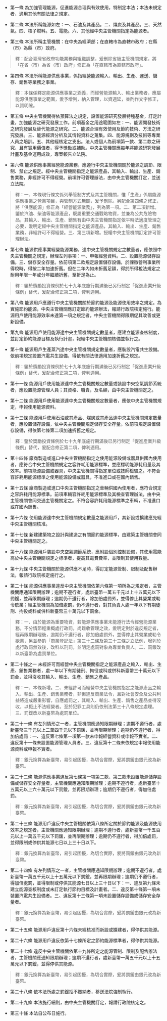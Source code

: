 * 第一條 為加強管理能源，促進能源合理與有效使用，特制定本法；本法未規定者，適用其他有關法律之規定。

* 第二條 本法所稱能源如左：一、石油及其產品。二、煤炭及其產品。三、天然氣。四、核子燃料。五、電能。六、其他經中央主管機關指定為能源者。

* 第三條 本法所稱主管機關：在中央為經濟部；在直轄市為直轄市政府；在縣（市）為縣（市）政府。

> 釋：配合臺灣省政府功能業務與組織調整，爰刪除省級主管機關規定，將「在省（市）為省（市）政府」修正為「在直轄市為直轄市政府」。

* 第四條 本法所稱能源供應事業，係指經營能源輸入、輸出、生產、運送、儲存、銷售等業務之事業。

> 釋：本條係釋定能源供應事業之涵義，而經營能源輸入、輸出業務者，應屬能源供應事業之範圍，爰予增列，納入管理，以資週延，並酌作文字修正，以資明確。

* 第五條 中央主管機關得依預算法之規定，設置能源研究發展特種基金，訂定計畫，加強能源之研究發展工作。前項基金之用途範圍如左：一、能源開發技術之研究發展及替代能源之研究。二、能源合理有效使用及節約技術、方法之研究發展。三、能源經濟分析及其情報資料之蒐集。四、能源規劃及技術等專業人員之培訓。五、其他經核定之支出。法人或個人為前項第一款、第二款之研究，且有實用價值者，得予獎勵或補助。中央主管機關應每年將能源研究發展計畫及基金運用成效，專案報告立法院。

* 第六條 能源供應事業經營能源業務，應遵行中央主管機關關於能源之調節、限制、禁止之規定。經中央主管機關指定之能源產品，其輸入、輸出、生產、銷售業務，非經許可不得經營。前項許可管理辦法，由中央主管機關訂定，並送立法院。

> 釋：一、本條現行條文係列舉管制方式及其主管機關，惟「生產」係屬能源供應事業之營業項目，與管制方式無關，爰予刪除。另配合第四條之修正，將「供應能源」修正為「經營能源業務」，列為第一項。二、第二項新增。鑒於汽油、柴油等能源產品，既屬重要交通戰略物資，並兼為公共危險物品，其輸入、輸出、生產、銷售有由中央主管機關指定依平時法適度管理之必要，爰明定經中央主管機關指定之能源產品，其輸入、輸出、生產、銷售業務，非經許可不得經營。三、第三項新增。授權中央主管機關訂定許可管理辦法。

* 第七條 能源供應事業經營能源業務，達中央主管機關規定之數量者，應依照中央主管機關之規定，辦理左列事項：一、申報經營資料。二、設置能源儲存設備。三、儲存安全存量。依前項第二款規定設置儲存設備，於課徵營利事業所得稅時，得按二年加速折舊。但在二年內如未折舊足額，得於所得稅法規定之耐用年限一年或分年繼續折舊，至折足為止。

> 釋：鑒於獎勵投資條例於七十九年底施行期滿後已另行制定「促進產業升級條例」替代，爰配合修正第二項，俾利適用。

* 第八條 能源用戶應遵行中央主管機關關於節約能源及能源使用效率之規定。為實施節約能源，中央主管機關應訂定節約能源辦法，報請行政院核定施行。能源用戶使用能源效率未達第一項之規定者，中央主管機關得限期促其改善或更新設備。

* 第九條 能源用戶使用能源達中央主管機關規定數量者，應建立能源查核制度，並訂定節約能源目標及執行計畫，報經中央主管機關核備並執行之。

* 第十條 能源用戶生產蒸汽達中央主管機關規定數量者，應裝設汽電共生設備。依前項規定設置汽電共生設備，得依有關法律適用加速折舊之規定。

> 釋：鑒於獎勵投資條例於七十九年底施行期滿後已另行制定「促進產業升級條例」替代，爰配合修正第二項，俾利適用。

* 第十一條 能源用戶使用能源達中央主管機關規定數量或裝設中央空氣調節系統者，應設置能源管理人員；其資格、職責，及名額，由中央主管機關定之。

* 第十二條 能源用戶使用能源達中央主管機關規定數量者，應依中央主管機關規定，申報使用能源資料。

* 第十三條 能源用戶使用石油或其產品、煤炭或其產品達中央主管機關規定數量者，應設置儲存設備，依中央主管機關規定儲存安全存量。依前項規定設置儲存設備，得依第七條第二項加速折舊之規定。

> 釋：鑒於獎勵投資條例於七十九年底施行期滿後已另行制定「促進產業升級條例」替代，爰配合修正第二項，俾利適用。

* 第十四條 廠商製造或進口中央主管機關指定之使用能源設備或器具供國內使用者，應符合中央主管機關規定之容許耗用能源標準，並應標明能源耗用量及其效率。前項能源設備或器具，中央主管機關得指定單位或技師檢驗之。不符合容許耗用能源標準之使用能源設備或器具，不准進口或在國內銷售。

* 第十五條 廠商製造或進口中央主管機關指定之車輛供國內使用者，應符合規定之容許耗用能源標準。前項車輛容許耗用能源標準及其檢查管理辦法，由中央主管機關會同交通主管機關定之。不符合容許耗用能源標準之車輛，不准進口或在國內銷售。

* 第十六條 使用能源達中央主管機關規定數量之能源用戶，其新設或擴建應先經中央主管機關核准。

* 第十七條 新建建築物之設計與建造之有關節約能源標準，由建築主管機關會同中央主管機關定之。

* 第十八條 能源用戶裝設中央空氣調節系統，應附設個別控制設備，其使用電能高於中央主管機關規定之標準者，提高其電費費率，並限制其使用數量。

* 第十九條 中央主管機關於能源供應不足時，得訂定能源管制、限制及配售辦法，報請行政院核定施行之。

* 第二十條 能源供應事業違反中央主管機關依第六條第一項所為之規定者，主管機關應通知限期辦理；逾期不遵行者，處新臺幣一萬五千元以上十五萬元以下罰鍰，並再限期辦理；逾期仍不遵行者，除加倍處罰外，並得停止其營業或勒令歇業；經主管機關為加倍處罰，仍不遵行者，對其負責人處一年以下有期徒刑、拘役或科或併科新臺幣三十萬元以下罰金。

> 釋：一、由於能源為重要物資，若能源供應事業未能遵行法令經營能源業務，不分情節輕重概處行政罰，尚難收管理之效，爰明定對於違反規定者，經再限期辦理後，逾期仍不遵行者，除加倍處罰外，並得停止其營業或勒令歇業，另並參酌「商業登記法」第三十二條及第三十三條之立法例，增列於處行政罰無效後，改科以刑罰，並明定處罰對象為專業負責人。二、罰鍰改以新臺幣為處罰單位。

* 第二十條之一 未經許可而經營中央主管機關指定之能源產品之輸入、輸出、生產、銷售業務者，處一年以下有期徒刑、拘役或科或併科新臺幣三十萬元以下罰金，並得沒收其輸入、輸出、生產、銷售之產品。

> 釋：一、本條新增。二、未經許可而經營中央主管機關指定之能源產品之輸入、輸出、生產、銷售業務者，非但違反商業法令，且對社會安全及公共利益將造成嚴重影響，自應處罰之，其輸入、輸出、生產、銷售之產品並得沒收，以扼止不法經營者。至於犯罪工具則仍依刑法第三十八條規定處理。三、罰鍰改以新臺幣為處罰單位。

* 第二十一條 有左列情形之一者，主管機關應通知限期辦理；逾期不遵行者，處新臺幣三千元以上二萬四千元以下罰鍰，並再限期辦理；逾期仍不遵行者，得加倍處罰：一、違反第七條第一項第一款未申報經營資料或申報不實者。二、違反第十一條未設置能源管理人員者。三、違反第十二條未依規定申報使用能源資料或申報不實者。

> 釋：銀元換算為新臺幣，易引起困擾，為切合實際，爰將罰鍰由銀元改為新臺幣。

* 第二十二條 能源供應事業違反第七條第一項第二款、第三款未設置能源儲存設備或儲存安全存量者，主管機關應通知限期辦理；逾期不遵行者，處新臺幣十五萬元以上六十萬元以下罰鍰，並再限期辦理；逾期仍不遵行者，得加倍處罰。

> 釋：銀元換算為新臺幣，易引起困擾，為切合實際，爰將罰鍰由銀元改為新臺幣。

* 第二十三條 能源用戶違反中央主管機關依第八條所定關於節約能源及能源使用效率之規定者，主管機關應通知限期辦理；逾期不遵行者，處新臺幣一千五百元以上一萬五千元以下罰鍰，並再限期辦理；逾期仍不遵行者，得加倍處罰，並得限制或停供其能源七日以上三十日以下。

> 釋：銀元換算為新臺幣，易引起困擾，為切合實際，爰將罰鍰由銀元改為新臺幣。

* 第二十四條 有左列情形之一者，主管機關應通知限期辦理；逾期不遵行者，處新臺幣一萬五千元以上十五萬元以下罰鍰，並再限期辦理；逾期仍不遵行者，得加倍處罰，並得限制或停供其能源七日以上三十日以下：一、違反第九條未建立能源查核制度或未訂定執行節約目標及計畫者。二、違反第十條第一項未裝置汽電共生設備者。三、違反第十三條第一項未設置儲存設備或儲存安全存量者。

> 釋：銀元換算為新臺幣，易引起困擾，為切合實際，爰將罰鍰由銀元改為新臺幣。

* 第二十五條 能源用戶違反第十六條未經核准而新設或擴建者，得停供其能源。

* 第二十六條 能源用戶違反依第十七條所定之節約能源標準者，得停供其能源。

* 第二十七條 違反中央主管機關依第十九條所定之能源管制、限制及配售辦法者，主管機關應通知限期辦理；逾期不遵行者，處新臺幣一萬五千元以上十五萬元以下罰鍰，並得停供其能源。

> 釋：銀元換算為新臺幣，易引起困擾，為切合實際，爰將罰鍰由銀元改為新臺幣。

* 第二十八條 依本法所處之罰鍰拒不繳納者，移送法院強制執行。

* 第二十九條 本法施行細則，由中央主管機關訂定，報請行政院核定之。

* 第三十條 本法自公布日施行。

